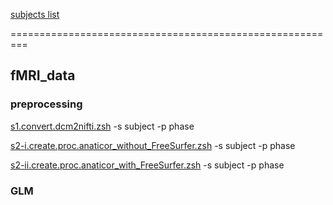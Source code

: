 [subjects list](https://docs.google.com/spreadsheets/d/1ZvJCnk1qB8B8aktyndHkCmmA336e17J_/edit?usp=sharing&ouid=113558884998217828683&rtpof=true&sd=true)

=========================================================

## fMRI_data

### preprocessing
[s1.convert.dcm2nifti.zsh](https://github.com/psb629/labs/blob/master/Samsung_Hospital/scripts/s1.convert.dcm2nifti.zsh) -s subject -p phase

[s2-i.create.proc.anaticor_without_FreeSurfer.zsh](https://github.com/psb629/labs/blob/master/Samsung_Hospital/scripts/s2-i.create.proc.anaticor_without_FreeSurfer.zsh) -s subject -p phase

[s2-ii.create.proc.anaticor_with_FreeSurfer.zsh](https://github.com/psb629/labs/blob/master/Samsung_Hospital/scripts/s2-ii.create.proc.anaticor_with_FreeSurfer.zsh) -s subject -p phase

### GLM
